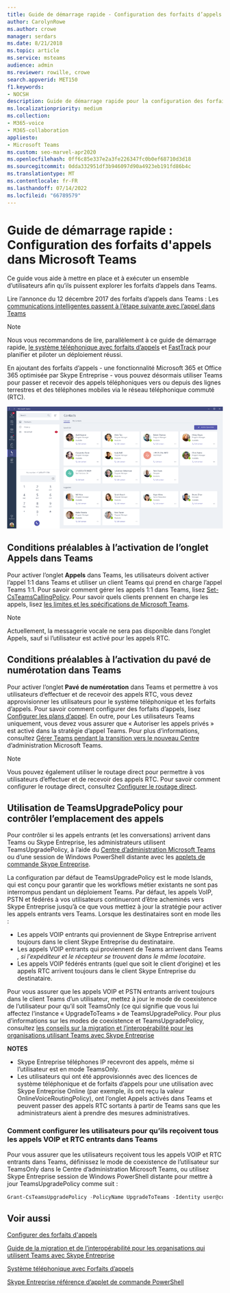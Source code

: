 ```yaml
---
title: Guide de démarrage rapide - Configuration des forfaits d’appels
author: CarolynRowe
ms.author: crowe
manager: serdars
ms.date: 8/21/2018
ms.topic: article
ms.service: msteams
audience: admin
ms.reviewer: rowille, crowe
search.appverid: MET150
f1.keywords:
- NOCSH
description: Guide de démarrage rapide pour la configuration des forfaits d’appels dans Microsoft Teams afin que vous puissiez obtenir un ensemble d’utilisateurs opérationnels.
ms.localizationpriority: medium
ms.collection:
- M365-voice
- M365-collaboration
appliesto:
- Microsoft Teams
ms.custom: seo-marvel-apr2020
ms.openlocfilehash: 0ff6c85e337e2a3fe226347fc0b0ef68710d3d18
ms.sourcegitcommit: 0dda332951df3b946097d90a4923eb191fd86b4c
ms.translationtype: MT
ms.contentlocale: fr-FR
ms.lasthandoff: 07/14/2022
ms.locfileid: "66789579"
---
```

# <a name="quick-start-guide-configuring-calling-plans-in-microsoft-teams"></a>Guide de démarrage rapide : Configuration des forfaits d'appels dans Microsoft Teams

Ce guide vous aide à mettre en place et à exécuter un ensemble d’utilisateurs afin qu’ils puissent explorer les forfaits d’appels dans Teams.

Lire l’annonce du 12 décembre 2017 des forfaits d’appels dans Teams : Les [communications intelligentes passent à l’étape suivante avec l’appel dans Teams](https://aka.ms/ipyqus)

> [!NOTE]
> Nous vous recommandons de lire, parallèlement à ce guide de démarrage rapide, [le système téléphonique avec forfaits d’appels](calling-plan-landing-page.md) et [FastTrack](https://aka.ms/cloudvoice) pour planifier et piloter un déploiement réussi.

En ajoutant des forfaits d’appels - une fonctionnalité Microsoft 365 et Office 365 optimisée par Skype Entreprise - vous pouvez désormais utiliser Teams pour passer et recevoir des appels téléphoniques vers ou depuis des lignes terrestres et des téléphones mobiles via le réseau téléphonique commuté (RTC).

![Capture d’écran montrant la page Contacts dans Teams.](media/Calling_in_Teams.png)
## <a name="prerequisites-for-enabling-the-calls-tab-in-teams"></a>Conditions préalables à l’activation de l’onglet **Appels** dans Teams
Pour activer l’onglet **Appels** dans Teams, les utilisateurs doivent activer l’appel 1:1 dans Teams et utiliser un client Teams qui prend en charge l’appel Teams 1:1. Pour savoir comment gérer les appels 1:1 dans Teams, lisez [Set-CsTeamsCallingPolicy](/powershell/module/skype/set-csteamscallingpolicy). Pour savoir quels clients prennent en charge les appels, lisez [les limites et les spécifications de Microsoft Teams](./limits-specifications-teams.md).

> [!NOTE]
> Actuellement, la messagerie vocale ne sera pas disponible dans l’onglet Appels, sauf si l’utilisateur est activé pour les appels RTC. 

## <a name="prerequisites-for-enabling-the-dial-pad-in-teams"></a>Conditions préalables à l’activation du **pavé de numérotation** dans Teams
Pour activer l’onglet **Pavé de numérotation** dans Teams et permettre à vos utilisateurs d’effectuer et de recevoir des appels RTC, vous devez approvisionner les utilisateurs pour le système téléphonique et les forfaits d’appels. Pour savoir comment configurer des forfaits d’appels, lisez [Configurer les plans d’appel](./set-up-calling-plans.md).
En outre, pour Les utilisateurs Teams uniquement, vous devez vous assurer que « Autoriser les appels privés » est activé dans la stratégie d’appel Teams. Pour plus d’informations, consultez [Gérer Teams pendant la transition vers le nouveau Centre](./manage-teams-skypeforbusiness-admin-center.md) d’administration Microsoft Teams.
> [!NOTE]
> Vous pouvez également utiliser le routage direct pour permettre à vos utilisateurs d’effectuer et de recevoir des appels RTC. Pour savoir comment configurer le routage direct, consultez [Configurer le routage direct](./direct-routing-configure.md).

## <a name="using-teamsupgradepolicy-to-control-where-calls-land"></a>Utilisation de TeamsUpgradePolicy pour contrôler l’emplacement des appels
Pour contrôler si les appels entrants (et les conversations) arrivent dans Teams ou Skype Entreprise, les administrateurs utilisent TeamsUpgradePolicy, à l’aide du [Centre d’administration Microsoft Teams](https://aka.ms/teamsadmincenter) ou d’une session de Windows PowerShell distante avec les [applets de commande Skype Entreprise](/powershell/module/skype).


La configuration par défaut de TeamsUpgradePolicy est le mode Islands, qui est conçu pour garantir que les workflows métier existants ne sont pas interrompus pendant un déploiement Teams. Par défaut, les appels VoIP, PSTN et fédérés à vos utilisateurs continueront d’être acheminés vers Skype Entreprise jusqu’à ce que vous mettiez à jour la stratégie pour activer les appels entrants vers Teams.  Lorsque les destinataires sont en mode îles :

 - Les appels VOIP entrants qui proviennent de Skype Entreprise arrivent toujours dans le client Skype Entreprise du destinataire.
 - Les appels VOIP entrants qui proviennent de Teams arrivent dans Teams *, si l’expéditeur et le récepteur se trouvent dans le même locataire*.
 - Les appels VOIP fédérés entrants (quel que soit le client d’origine) et les appels RTC arrivent toujours dans le client Skype Entreprise du destinataire.
 
Pour vous assurer que les appels VOIP et PSTN entrants arrivent toujours dans le client Teams d’un utilisateur, mettez à jour le mode de coexistence de l’utilisateur pour qu’il soit TeamsOnly (ce qui signifie que vous lui affectez l’instance « UpgradeToTeams » de TeamsUpgradePolicy.  Pour plus d’informations sur les modes de coexistence et TeamsUpgradePolicy, consultez [les conseils sur la migration et l’interopérabilité pour les organisations utilisant Teams avec Skype Entreprise](./migration-interop-guidance-for-teams-with-skype.md)

**NOTES**
 - Skype Entreprise téléphones IP recevront des appels, même si l’utilisateur est en mode TeamsOnly.  
 - Les utilisateurs qui ont été approvisionnés avec des licences de système téléphonique et de forfaits d’appels pour une utilisation avec Skype Entreprise Online (par exemple, ils ont reçu la valeur OnlineVoiceRoutingPolicy), ont l’onglet Appels activés dans Teams et peuvent passer des appels RTC sortants à partir de Teams sans que les administrateurs aient à prendre des mesures administratives.


### <a name="how-to-configure-users-to-receive-all-incoming-voip-and-pstn-calls-in-teams"></a>Comment configurer les utilisateurs pour qu’ils reçoivent tous les appels VOIP et RTC entrants dans Teams
Pour vous assurer que les utilisateurs reçoivent tous les appels VOIP et RTC entrants dans Teams, définissez le mode de coexistence de l’utilisateur sur TeamsOnly dans le Centre d’administration Microsoft Teams, ou utilisez Skype Entreprise session de Windows PowerShell distante pour mettre à jour TeamsUpgradePolicy comme suit :

```powershell
Grant-CsTeamsUpgradePolicy -PolicyName UpgradeToTeams -Identity user@contoso.com
```

## <a name="see-also"></a>Voir aussi
[Configurer des forfaits d'appels](/SkypeForBusiness/what-are-calling-plans-in-office-365/set-up-calling-plans)

[Guide de la migration et de l’interopérabilité pour les organisations qui utilisent Teams avec Skype Entreprise](./migration-interop-guidance-for-teams-with-skype.md)

[Système téléphonique avec Forfaits d’appels](calling-plan-landing-page.md)

[Skype Entreprise référence d’applet de commande PowerShell](/powershell/module/skype)
